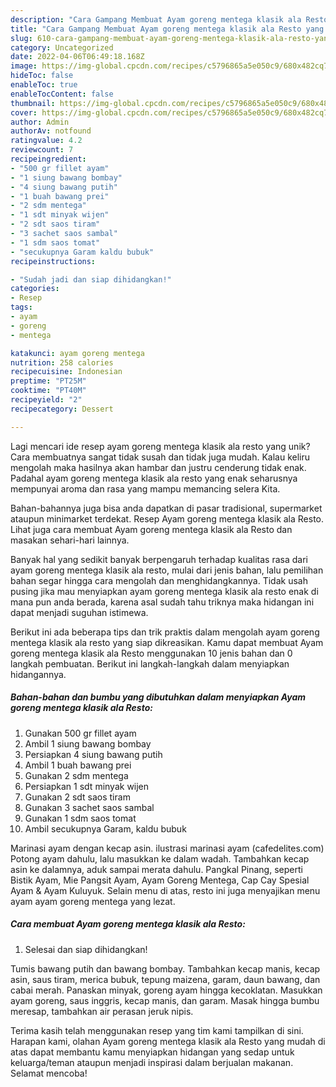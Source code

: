 ```yaml
---
description: "Cara Gampang Membuat Ayam goreng mentega klasik ala Resto yang Enak"
title: "Cara Gampang Membuat Ayam goreng mentega klasik ala Resto yang Enak"
slug: 610-cara-gampang-membuat-ayam-goreng-mentega-klasik-ala-resto-yang-enak
category: Uncategorized
date: 2022-04-06T06:49:18.168Z
image: https://img-global.cpcdn.com/recipes/c5796865a5e050c9/680x482cq70/ayam-goreng-mentega-klasik-ala-resto-foto-resep-utama.jpg
hideToc: false
enableToc: true
enableTocContent: false
thumbnail: https://img-global.cpcdn.com/recipes/c5796865a5e050c9/680x482cq70/ayam-goreng-mentega-klasik-ala-resto-foto-resep-utama.jpg
cover: https://img-global.cpcdn.com/recipes/c5796865a5e050c9/680x482cq70/ayam-goreng-mentega-klasik-ala-resto-foto-resep-utama.jpg
author: Admin
authorAv: notfound
ratingvalue: 4.2
reviewcount: 7
recipeingredient:
- "500 gr fillet ayam"
- "1 siung bawang bombay"
- "4 siung bawang putih"
- "1 buah bawang prei"
- "2 sdm mentega"
- "1 sdt minyak wijen"
- "2 sdt saos tiram"
- "3 sachet saos sambal"
- "1 sdm saos tomat"
- "secukupnya Garam kaldu bubuk"
recipeinstructions:

- "Sudah jadi dan siap dihidangkan!"
categories:
- Resep
tags:
- ayam
- goreng
- mentega

katakunci: ayam goreng mentega 
nutrition: 258 calories
recipecuisine: Indonesian
preptime: "PT25M"
cooktime: "PT40M"
recipeyield: "2"
recipecategory: Dessert

---
```





Lagi mencari ide resep ayam goreng mentega klasik ala resto yang unik? Cara membuatnya sangat tidak susah dan tidak juga mudah. Kalau keliru mengolah maka hasilnya akan hambar dan justru cenderung tidak enak. Padahal ayam goreng mentega klasik ala resto yang enak seharusnya mempunyai aroma dan rasa yang mampu memancing selera Kita.





Bahan-bahannya juga bisa anda dapatkan di pasar tradisional, supermarket ataupun minimarket terdekat. Resep Ayam goreng mentega klasik ala Resto. Lihat juga cara membuat Ayam goreng mentega klasik ala Resto dan masakan sehari-hari lainnya.

Banyak hal yang sedikit banyak berpengaruh terhadap kualitas rasa dari ayam goreng mentega klasik ala resto, mulai dari jenis bahan, lalu pemilihan bahan segar hingga cara mengolah dan menghidangkannya. Tidak usah pusing jika mau menyiapkan ayam goreng mentega klasik ala resto enak di mana pun anda berada, karena asal sudah tahu triknya maka hidangan ini dapat menjadi suguhan istimewa.






Berikut ini ada beberapa tips dan trik praktis dalam mengolah ayam goreng mentega klasik ala resto yang siap dikreasikan. Kamu dapat membuat Ayam goreng mentega klasik ala Resto menggunakan 10 jenis bahan dan 0 langkah pembuatan. Berikut ini langkah-langkah dalam menyiapkan hidangannya.

<!--inarticleads1-->

##### Bahan-bahan dan bumbu yang dibutuhkan dalam menyiapkan Ayam goreng mentega klasik ala Resto:

1. Gunakan 500 gr fillet ayam
1. Ambil 1 siung bawang bombay
1. Persiapkan 4 siung bawang putih
1. Ambil 1 buah bawang prei
1. Gunakan 2 sdm mentega
1. Persiapkan 1 sdt minyak wijen
1. Gunakan 2 sdt saos tiram
1. Gunakan 3 sachet saos sambal
1. Gunakan 1 sdm saos tomat
1. Ambil secukupnya Garam, kaldu bubuk


Marinasi ayam dengan kecap asin. ilustrasi marinasi ayam (cafedelites.com) Potong ayam dahulu, lalu masukkan ke dalam wadah. Tambahkan kecap asin ke dalamnya, aduk sampai merata dahulu. Pangkal Pinang, seperti Bistik Ayam, Mie Pangsit Ayam, Ayam Goreng Mentega, Cap Cay Spesial Ayam &amp; Ayam Kuluyuk. Selain menu di atas, resto ini juga menyajikan menu ayam ayam goreng mentega yang lezat. 

<!--inarticleads2-->

##### Cara membuat Ayam goreng mentega klasik ala Resto:


1. Selesai dan siap dihidangkan!

Tumis bawang putih dan bawang bombay. Tambahkan kecap manis, kecap asin, saus tiram, merica bubuk, tepung maizena, garam, daun bawang, dan cabai merah. Panaskan minyak, goreng ayam hingga kecoklatan. Masukkan ayam goreng, saus inggris, kecap manis, dan garam. Masak hingga bumbu meresap, tambahkan air perasan jeruk nipis. 

Terima kasih telah menggunakan resep yang tim kami tampilkan di sini. Harapan kami, olahan Ayam goreng mentega klasik ala Resto yang mudah di atas dapat membantu kamu menyiapkan hidangan yang sedap untuk keluarga/teman ataupun menjadi inspirasi dalam berjualan makanan. Selamat mencoba!
